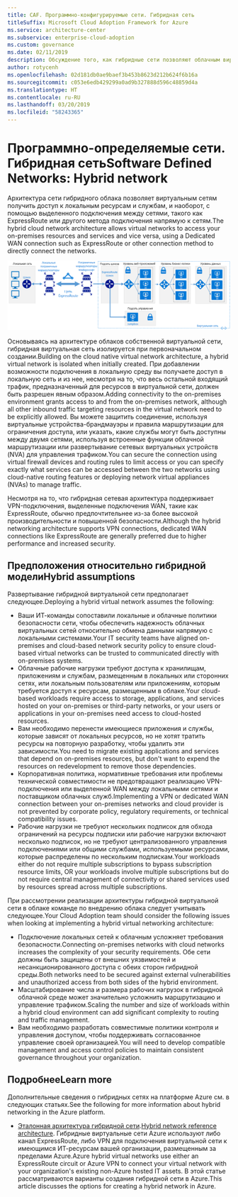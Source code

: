 ```yaml
---
title: CAF. Программно-конфигурируемые сети. Гибридная сеть
titleSuffix: Microsoft Cloud Adoption Framework for Azure
ms.service: architecture-center
ms.subservice: enterprise-cloud-adoption
ms.custom: governance
ms.date: 02/11/2019
description: Обсуждение того, как гибридные сети позволяют облачным виртуальным машинам подключатся к локальным ресурсам.
author: rotycenh
ms.openlocfilehash: 02d181db0ae9baef3b453b8623d212b624f6b16a
ms.sourcegitcommit: c053e6edb429299a0ad9b327888d596c48859d4a
ms.translationtype: HT
ms.contentlocale: ru-RU
ms.lasthandoff: 03/20/2019
ms.locfileid: "58243365"
---
```

# <a name="software-defined-networks-hybrid-network"></a><span data-ttu-id="978c3-103">Программно-определяемые сети. Гибридная сеть</span><span class="sxs-lookup"><span data-stu-id="978c3-103">Software Defined Networks: Hybrid network</span></span>

<span data-ttu-id="978c3-104">Архитектура сети гибридного облака позволяет виртуальным сетям получить доступ к локальным ресурсам и службам, и наоборот, с помощью выделенного подключения между сетями, такого как ExpressRoute или другого метода подключения напрямую к сетям.</span><span class="sxs-lookup"><span data-stu-id="978c3-104">The hybrid cloud network architecture allows virtual networks to access your on-premises resources and services and vice versa, using a Dedicated WAN connection such as ExpressRoute or other connection method to directly connect the networks.</span></span>

![Гибридная сеть](../../../reference-architectures/hybrid-networking/images/expressroute.png)

<span data-ttu-id="978c3-106">Основываясь на архитектуре облаков собственной виртуальной сети, гибридная виртуальная сеть изолируется при первоначальном создании.</span><span class="sxs-lookup"><span data-stu-id="978c3-106">Building on the cloud native virtual network architecture, a hybrid virtual network is isolated when initially created.</span></span> <span data-ttu-id="978c3-107">При добавлении возможности подключения в локальную среду вы получаете доступ в локальную сеть и из нее, несмотря на то, что весь остальной входящий трафик, предназначенный для ресурсов в виртуальной сети, должен быть разрешен явным образом.</span><span class="sxs-lookup"><span data-stu-id="978c3-107">Adding connectivity to the on-premises environment grants access to and from the on-premises network, although all other inbound traffic targeting resources in the virtual network need to be explicitly allowed.</span></span> <span data-ttu-id="978c3-108">Вы можете защитить соединение, используя виртуальные устройства-брандмауэры и правила маршрутизации для ограничения доступа, или указать, какие службы могут быть доступны между двумя сетями, используя встроенные функции облачной маршрутизации или развертывание сетевых виртуальных устройств (NVA) для управления трафиком.</span><span class="sxs-lookup"><span data-stu-id="978c3-108">You can secure the connection using virtual firewall devices and routing rules to limit access or you can specify exactly what services can be accessed between the two networks using cloud-native routing features or deploying network virtual appliances (NVAs) to manage traffic.</span></span>

<span data-ttu-id="978c3-109">Несмотря на то, что гибридная сетевая архитектура поддерживает VPN-подключения, выделенные подключения WAN, такие как ExpressRoute, обычно предпочтительнее из-за более высокой производительности и повышенной безопасности.</span><span class="sxs-lookup"><span data-stu-id="978c3-109">Although the hybrid networking architecture supports VPN connections, dedicated WAN connections like ExpressRoute are generally preferred due to higher performance and increased security.</span></span>

## <a name="hybrid-assumptions"></a><span data-ttu-id="978c3-110">Предположения относительно гибридной модели</span><span class="sxs-lookup"><span data-stu-id="978c3-110">Hybrid assumptions</span></span>

<span data-ttu-id="978c3-111">Развертывание гибридной виртуальной сети предполагает следующее.</span><span class="sxs-lookup"><span data-stu-id="978c3-111">Deploying a hybrid virtual network assumes the following:</span></span>

- <span data-ttu-id="978c3-112">Ваши ИТ-команды сопоставили локальные и облачные политики безопасности сети, чтобы обеспечить надежность облачных виртуальных сетей относительно обмена данными напрямую с локальными системами.</span><span class="sxs-lookup"><span data-stu-id="978c3-112">Your IT security teams have aligned on-premises and cloud-based network security policy to ensure cloud-based virtual networks can be trusted to communicated directly with on-premises systems.</span></span>
- <span data-ttu-id="978c3-113">Облачные рабочие нагрузки требуют доступа к хранилищам, приложениям и службам, размещенным в локальных или сторонних сетях, или локальным пользователям или приложениям, которым требуется доступ к ресурсам, размещенным в облаке.</span><span class="sxs-lookup"><span data-stu-id="978c3-113">Your cloud-based workloads require access to storage, applications, and services hosted on your on-premises or third-party networks, or your users or applications in your on-premises need access to cloud-hosted resources.</span></span>
- <span data-ttu-id="978c3-114">Вам необходимо перенести имеющиеся приложения и службы, которые зависят от локальных ресурсов, но не хотят тратить ресурсы на повторную разработку, чтобы удалить эти зависимости.</span><span class="sxs-lookup"><span data-stu-id="978c3-114">You need to migrate existing applications and services that depend on on-premises resources, but don't want to expend the resources on redevelopment to remove those dependencies.</span></span>
- <span data-ttu-id="978c3-115">Корпоративная политика, нормативные требования или проблемы технической совместимости не предотвращают реализацию VPN-подключения или выделенной WAN между локальными сетями и поставщиком облачных служб.</span><span class="sxs-lookup"><span data-stu-id="978c3-115">Implementing a VPN or dedicated WAN connection between your on-premises networks and cloud provider is not prevented by corporate policy, regulatory requirements, or technical compatibility issues.</span></span>
- <span data-ttu-id="978c3-116">Рабочие нагрузки не требуют нескольких подписок для обхода ограничений на ресурсы подписки или рабочие нагрузки включают несколько подписок, но не требуют централизованного управления подключениями или общими службами, используемыми ресурсами, которые распределены по нескольким подпискам.</span><span class="sxs-lookup"><span data-stu-id="978c3-116">Your workloads either do not require multiple subscriptions to bypass subscription resource limits, OR your workloads involve multiple subscriptions but do not require central management of connectivity or shared services used by resources spread across multiple subscriptions.</span></span>

<span data-ttu-id="978c3-117">При рассмотрении реализации архитектуры гибридной виртуальной сети в облаке команде по внедрению облака следует учитывать следующее.</span><span class="sxs-lookup"><span data-stu-id="978c3-117">Your Cloud Adoption team should consider the following issues when looking at implementing a hybrid virtual networking architecture:</span></span>

- <span data-ttu-id="978c3-118">Подключение локальных сетей к облачным усложняет требования безопасности.</span><span class="sxs-lookup"><span data-stu-id="978c3-118">Connecting on-premises networks with cloud networks increases the complexity of your security requirements.</span></span> <span data-ttu-id="978c3-119">Обе сети должны быть защищены от внешних уязвимостей и несанкционированного доступа с обеих сторон гибридной среды.</span><span class="sxs-lookup"><span data-stu-id="978c3-119">Both networks need to be secured against external vulnerabilities and unauthorized access from both sides of the hybrid environment.</span></span>
- <span data-ttu-id="978c3-120">Масштабирование числа и размера рабочих нагрузок в гибридной облачной среде может значительно усложнить маршрутизацию и управление трафиком.</span><span class="sxs-lookup"><span data-stu-id="978c3-120">Scaling the number and size of workloads within a hybrid cloud environment can add significant complexity to routing and traffic management.</span></span>
- <span data-ttu-id="978c3-121">Вам необходимо разработать совместимые политики контроля и управления доступом, чтобы поддерживать согласованное управление своей организацией.</span><span class="sxs-lookup"><span data-stu-id="978c3-121">You will need to develop compatible management and access control policies to maintain consistent governance throughout your organization.</span></span>

## <a name="learn-more"></a><span data-ttu-id="978c3-122">Подробнее</span><span class="sxs-lookup"><span data-stu-id="978c3-122">Learn more</span></span>

<span data-ttu-id="978c3-123">Дополнительные сведения о гибридных сетях на платформе Azure см. в следующих статьях.</span><span class="sxs-lookup"><span data-stu-id="978c3-123">See the following for more information about hybrid networking in the Azure platform.</span></span>

- <span data-ttu-id="978c3-124">[Эталонная архитектура гибридной сети](../../../reference-architectures/hybrid-networking/expressroute.md).</span><span class="sxs-lookup"><span data-stu-id="978c3-124">[Hybrid network reference architecture](../../../reference-architectures/hybrid-networking/expressroute.md).</span></span> <span data-ttu-id="978c3-125">Гибридные виртуальные сети Azure используют либо канал ExpressRoute, либо VPN для подключения виртуальной сети к имеющимся ИТ-ресурсам вашей организации, размещенным за пределами Azure.</span><span class="sxs-lookup"><span data-stu-id="978c3-125">Azure hybrid virtual networks use either an ExpressRoute circuit or Azure VPN to connect your virtual network with your organization's existing non-Azure hosted IT assets.</span></span> <span data-ttu-id="978c3-126">В этой статье рассматриваются варианты создания гибридной сети в Azure.</span><span class="sxs-lookup"><span data-stu-id="978c3-126">This article discusses the options for creating a hybrid network in Azure.</span></span>
